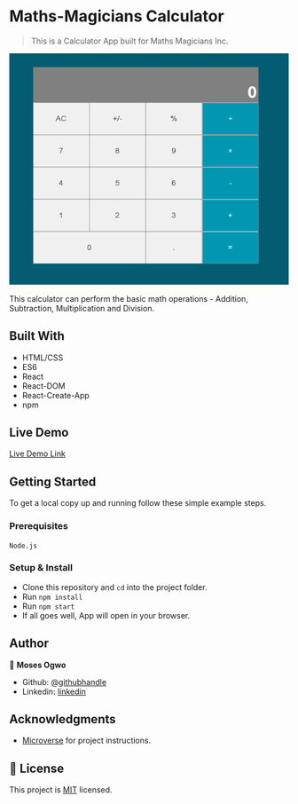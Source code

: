 # Maths-Magicians Calculator

> This is a Calculator App built for Maths Magicians Inc.

![](2020-03-16-15-50-10.png)

This calculator can perform the basic math operations - Addition, Subtraction, Multiplication and Division. 

## Built With

- HTML/CSS
- ES6
- React
- React-DOM
- React-Create-App
- npm

## Live Demo

[Live Demo Link](https://mmi-calculator.herokuapp.com/)


## Getting Started

To get a local copy up and running follow these simple example steps.

### Prerequisites
    Node.js

### Setup & Install
- Clone this repository and `cd` into the project folder.
- Run `npm install`
- Run `npm start` 
- If all goes well, App will open in your browser.


## Author

👤 **Moses Ogwo**

- Github: [@githubhandle](https://github.com/mosesogwo)
- Linkedin: [linkedin](https://www.linkedin.com/in/moses-ogwo-327168114/)


## Acknowledgments
- [Microverse](https://www.microverse.org/) for project instructions.

## 📝 License

This project is [MIT](http://www.tldrlegal.com/license/mit-license) licensed.
